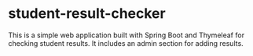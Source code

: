 # student-result-checker
This is a simple web application built with Spring Boot and Thymeleaf for checking student results. It includes an admin section for adding results.
